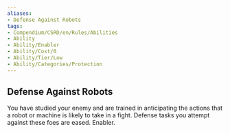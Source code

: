 ```yaml
---
aliases:
- Defense Against Robots
tags:
- Compendium/CSRD/en/Rules/Abilities
- Ability
- Ability/Enabler
- Ability/Cost/0
- Ability/Tier/Low
- Ability/Categories/Protection
---
```


  
## Defense Against Robots  
You have studied your enemy and are trained in anticipating the actions that a robot or machine is likely to take in a fight. Defense tasks you attempt against these foes are eased. Enabler.